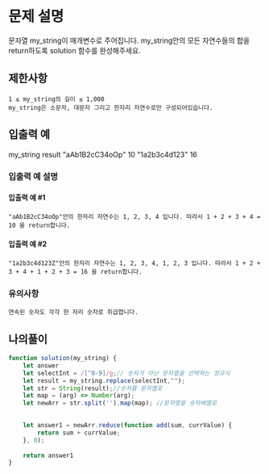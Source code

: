 # 문제 설명

문자열 my_string이 매개변수로 주어집니다. my_string안의 모든 자연수들의 합을 return하도록 solution 함수를 완성해주세요.

## 제한사항

    1 ≤ my_string의 길이 ≤ 1,000
    my_string은 소문자, 대문자 그리고 한자리 자연수로만 구성되어있습니다.

## 입출력 예
my_string 	result
"aAb1B2cC34oOp" 	10
"1a2b3c4d123" 	16

### 입출력 예 설명

#### 입출력 예 #1

    "aAb1B2cC34oOp"안의 한자리 자연수는 1, 2, 3, 4 입니다. 따라서 1 + 2 + 3 + 4 = 10 을 return합니다.

#### 입출력 예 #2

    "1a2b3c4d123Z"안의 한자리 자연수는 1, 2, 3, 4, 1, 2, 3 입니다. 따라서 1 + 2 + 3 + 4 + 1 + 2 + 3 = 16 을 return합니다.

### 유의사항

    연속된 숫자도 각각 한 자리 숫자로 취급합니다.

## 나의풀이
```js
function solution(my_string) {
    let answer
    let selectInt = /[^0-9]/g;// 숫자가 아닌 문자열을 선택하는 정규식
    let result = my_string.replace(selectInt,"");   
    let str = String(result);//숫자를 문자열로 
    let map = (arg) => Number(arg);
    let newArr = str.split('').map(map); //문자열을 숫자배열로

    
    let answer1 = newArr.reduce(function add(sum, currValue) {
        return sum + currValue;
    }, 0);
    
    return answer1
}

```
